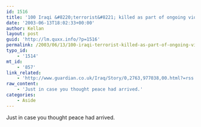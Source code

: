 ```yaml
---
id: 1516
title: '100 Iraqi &#8220;terrorist&#8221; killed as part of ongoing violence'
date: '2003-06-13T18:02:33+00:00'
author: Kellan
layout: post
guid: 'http://lm.quxx.info/?p=1516'
permalink: /2003/06/13/100-iraqi-terrorist-killed-as-part-of-ongoing-violence/
typo_id:
    - '1514'
mt_id:
    - '857'
link_related:
    - 'http://www.guardian.co.uk/Iraq/Story/0,2763,977038,00.html?=rss'
raw_content:
    - 'Just in case you thought peace had arrived.'
categories:
    - Aside
---
```


Just in case you thought peace had arrived.